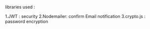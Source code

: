 libraries used :

1.JWT : security
2.Nodemailer: confirm Email notification
3.crypto.js : password encryption
